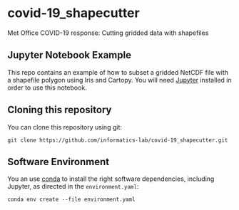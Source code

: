 # covid-19_shapecutter
Met Office COVID-19 response: Cutting gridded data with shapefiles

## Jupyter Notebook Example
This repo contains an example of how to subset a gridded NetCDF file with a shapefile polygon using Iris and Cartopy.
You will need [Jupyter](https://jupyter.org/install) installed in order to use this notebook.

## Cloning this repository
You can clone this repository using git:

```git clone https://github.com/informatics-lab/covid-19_shapecutter.git```

## Software Environment
You an use [conda](https://docs.conda.io/projects/conda/en/latest/user-guide/install/) to install the right software dependencies, including Jupyter, as directed in the `environment.yaml`:

```conda env create --file environment.yaml```
